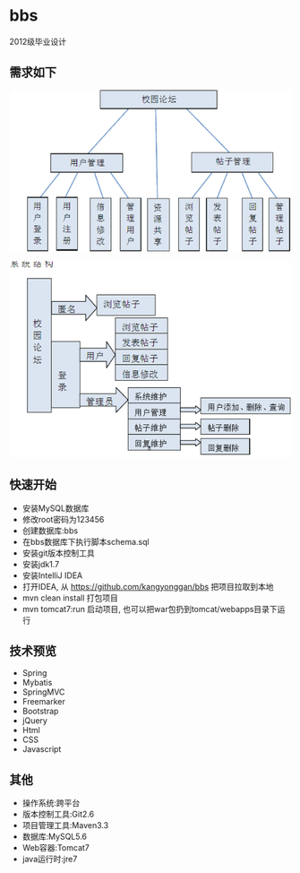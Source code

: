 # bbs

2012级毕业设计

## 需求如下

![功能](src/main/webapp/WEB-INF/static/app/images/bbs01.png)

![系统结构](src/main/webapp/WEB-INF/static/app/images/bbs02.png)

## 快速开始
- 安装MySQL数据库
- 修改root密码为123456
- 创建数据库:bbs
- 在bbs数据库下执行脚本schema.sql
- 安装git版本控制工具
- 安装jdk1.7 
- 安装IntelliJ IDEA
- 打开IDEA, 从 https://github.com/kangyonggan/bbs 把项目拉取到本地
- mvn clean install 打包项目
- mvn tomcat7:run 启动项目, 也可以把war包扔到tomcat/webapps目录下运行

## 技术预览
- Spring
- Mybatis
- SpringMVC
- Freemarker
- Bootstrap
- jQuery
- Html
- CSS
- Javascript

## 其他
- 操作系统:跨平台
- 版本控制工具:Git2.6
- 项目管理工具:Maven3.3
- 数据库:MySQL5.6
- Web容器:Tomcat7
- java运行时:jre7
